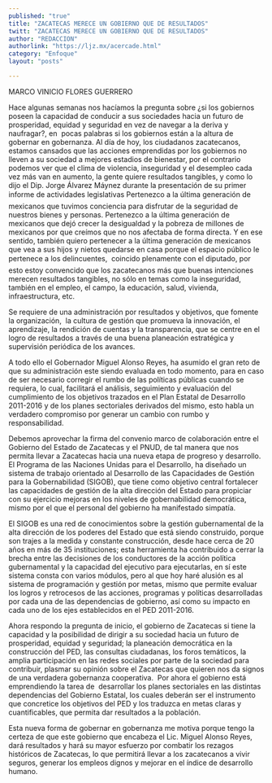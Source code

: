 ```yaml
---
published: "true"
title: "ZACATECAS MERECE UN GOBIERNO QUE DE RESULTADOS"
twitt: "ZACATECAS MERECE UN GOBIERNO QUE DE RESULTADOS"
author: "REDACCION"
authorlink: "https://ljz.mx/acercade.html"
category: "Enfoque"
layout: "posts"

---
```



  MARCO VINICIO FLORES GUERRERO



  Hace algunas semanas nos hacíamos la pregunta sobre ¿si los gobiernos poseen la capacidad de conducir a sus sociedades hacia un futuro de prosperidad, equidad y seguridad en vez de navegar a la deriva y naufragar?, en  pocas palabras si los gobiernos están a la altura de gobernar en gobernanza. Al día de hoy, los ciudadanos zacatecanos, estamos cansados que las acciones emprendidas por los gobiernos no lleven a su sociedad a mejores estadios de bienestar, por el contrario podemos ver que el clima de violencia, inseguridad y el desempleo cada vez más van en aumento, la gente quiere resultados tangibles, y como lo dijo el Dip. Jorge Álvarez Máynez durante la presentación de su primer informe de actividades legislativas Pertenezco a la última generación de mexicanos que tuvimos conciencia para disfrutar de la seguridad de nuestros bienes y personas. Pertenezco a la última generación de mexicanos que dejó crecer la desigualdad y la pobreza de millones de mexicanos por que creímos que no nos afectaba de forma directa. Y en ese sentido, también quiero pertenecer a la última generación de mexicanos que vea a sus hijos y nietos quedarse en casa porque el espacio público le pertenece a los delincuentes,  coincido plenamente con el diputado, por esto estoy convencido que los zacatecanos más que buenas intenciones merecen resultados tangibles, no sólo en temas como la inseguridad, también en el empleo, el campo, la educación, salud, vivienda, infraestructura, etc.



  Se requiere de una administración por resultados y objetivos, que fomente la organización,  la cultura de gestión que promueva la innovación, el aprendizaje, la rendición de cuentas y la transparencia, que se centre en el logro de resultados a través de una buena planeación estratégica y supervisión periódica de los avances.



  A todo ello el Gobernador Miguel Alonso Reyes, ha asumido el gran reto de que su administración este siendo evaluada en todo momento, para en caso de ser necesario corregir el rumbo de las políticas públicas cuando se requiera, lo cual, facilitará el análisis, seguimiento y evaluación del cumplimiento de los objetivos trazados en el Plan Estatal de Desarrollo 2011-2016 y de los planes sectoriales derivados del mismo, esto habla un verdadero compromiso por generar un cambio con rumbo y responsabilidad.



  Debemos aprovechar la firma del convenio marco de colaboración entre el Gobierno del Estado de Zacatecas y el PNUD, de tal manera que nos permita llevar a Zacatecas hacia una nueva etapa de progreso y desarrollo. El Programa de las Naciones Unidas para el Desarrollo, ha diseñado un sistema de trabajo orientado al Desarrollo de las Capacidades de Gestión para la Gobernabilidad (SIGOB), que tiene como objetivo central fortalecer las capacidades de gestión de la alta dirección del Estado para propiciar con su ejercicio mejoras en los niveles de gobernabilidad democrática, mismo por el que el personal del gobierno ha manifestado simpatía.



  El SIGOB es una red de conocimientos sobre la gestión gubernamental de la alta dirección de los poderes del Estado que está siendo construido, porque son trajes a la medida y constante construcción, desde hace cerca de 20 años en más de 35 instituciones; esta herramienta ha contribuido a cerrar la brecha entre las decisiones de los conductores de la acción política gubernamental y la capacidad del ejecutivo para ejecutarlas, en sí este sistema consta con varios módulos, pero al que hoy haré alusión es al sistema de programación y gestión por metas, mismo que permite evaluar los logros y retrocesos de las acciones, programas y políticas desarrolladas por cada una de las dependencias de gobierno, así como su impacto en cada uno de los ejes establecidos en el PED 2011-2016.



  Ahora respondo la pregunta de inicio, el gobierno de Zacatecas si tiene la capacidad y la posibilidad de dirigir a su sociedad hacia un futuro de prosperidad, equidad y seguridad; la planeación democrática en la construcción del PED, las consultas ciudadanas, los foros temáticos, la amplia participación en las redes sociales por parte de la sociedad para contribuir, plasmar su opinión sobre el Zacatecas que quieren nos da signos de una verdadera gobernanza cooperativa.  Por ahora el gobierno está emprendiendo la tarea de  desarrollar los planes sectoriales en las distintas dependencias del Gobierno Estatal, los cuales deberán ser el instrumento que concretice los objetivos del PED y los traduzca en metas claras y cuantificables, que permita dar resultados a la población.



  Esta nueva forma de gobernar en gobernanza me motiva porque tengo la certeza de que este gobierno que encabeza el Lic. Miguel Alonso Reyes, dará resultados y hará su mayor esfuerzo por combatir los rezagos históricos de Zacatecas, lo que permitirá llevar a los zacatecanos a vivir seguros, generar los empleos dignos y mejorar en el índice de desarrollo humano.

